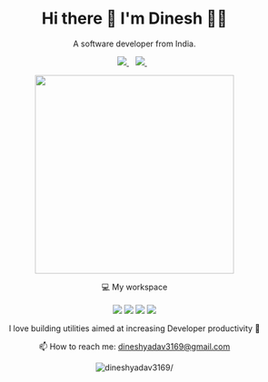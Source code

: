 

<h1 align='center'>
  Hi there 👋 I'm Dinesh 👨‍💻
</h1>

<p align='center'>
  A software developer from India.
</p>



<p align='center'>
  
  <a href="https://www.linkedin.com/in/thedineshyadav/">
    <img src="https://img.shields.io/badge/linkedin-%230077B5.svg?&style=for-the-badge&logo=linkedin&logoColor=white" />
  </a>&nbsp;&nbsp;
  <a href="https://leetcode.com/dineshyadav3169">
    <img src="https://img.shields.io/badge/-LeetCode-FFA116?style=for-the-badge&logo=LeetCode&logoColor=black" />        
  </a>&nbsp;&nbsp;
  
</p>

<p align='center'>
  <a href="#"><img src="http://github-readme-streak-stats.herokuapp.com?user=dineshyadav3169&hide_border=false&theme=dark&count_private=true&show_icons=true&ring=3376cd&fire=3376cd&currStreakLabel=gray" width="350"></a>
</p>

<p align='center'>
  💻 My workspace<br/><br/>
  <img src="https://img.shields.io/badge/mac%20os-000000?style=for-the-badge&logo=apple&logoColor=white" />
  <img src="https://img.shields.io/badge/VSCode-0078D4?style=for-the-badge&logo=visual%20studio%20code&logoColor=white" />
  <img src="https://img.shields.io/badge/Xcode-007ACC?style=for-the-badge&logo=Xcode&logoColor=white" />
  <img src="https://img.shields.io/badge/Notion-000000?style=for-the-badge&logo=notion&logoColor=white" />
</p>

<p align='center'>
  I love building utilities aimed at increasing Developer productivity 🙌
</p>

<!-- <details align='center'>
  <summary>:zap: My workspace specs</summary>
</details>-->

<p align='center'>
  📫 How to reach me: <a href='mailto:dineshyadav3169@gmail.com'>dineshyadav3169@gmail.com</a>
</p>

<p align="center">
  <img src=https://komarev.com/ghpvc/?username=dineshyadav3169 alt=dineshyadav3169/>
</p>

<!--
Here are some ideas to get you started:

- 🔭 I’m currently working on ...
- 🌱 I’m currently learning ...
- 👯 I’m looking to collaborate on ...
- 🤔 I’m looking for help with ...
- 💬 Ask me about ...
- 📫 How to reach me: ...
- 😄 Pronouns: ...
- ⚡ Fun fact: ...
-->
